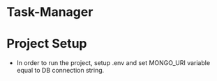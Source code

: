 # Task-Manager

# Project Setup

* In order to run the project, setup .env and set MONGO_URI variable equal to DB connection string.
